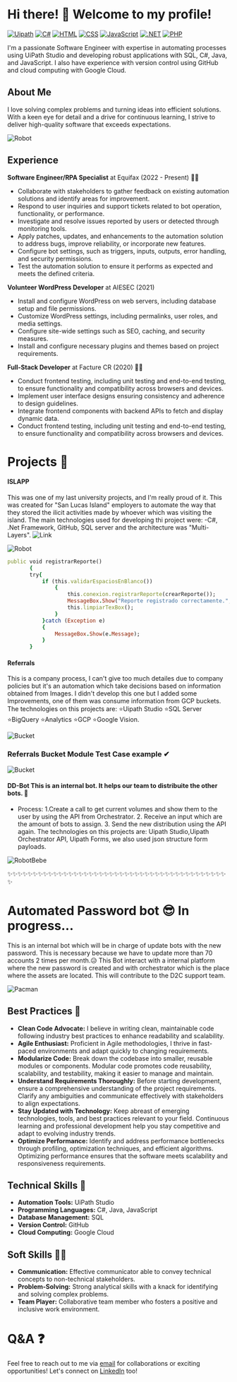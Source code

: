# Hi there! 👋 Welcome to my profile!
[![Uipath](https://img.shields.io/badge/Uipath-orange?style=for-the-badge&logo=Uipath&logoColor=white&labelColor=101010)](https://docs.uipath.com/studio/standalone/2023.10/user-guide/introduction)
[![C#](https://img.shields.io/badge/csharp-5646ED?style=for-the-badge&logo=csharp&logoColor=white&labelColor=101010)](https://dotnet.microsoft.com/es-es/languages/csharp)
[![HTML](https://img.shields.io/badge/HTML-yellow?style=for-the-badge&logo=html5&logoColor=white&labelColor=101010)](https://developer.mozilla.org/es/docs/Web/HTML)
[![CSS](https://img.shields.io/badge/CSS-blue?style=for-the-badge&logo=css3&logoColor=white&labelColor=101010)](https://developer.mozilla.org/es/docs/Web/CSS)
[![JavaScript](https://img.shields.io/badge/JavaScript-yellow?style=for-the-badge&logo=javascript&logoColor=white&labelColor=101010)](https://developer.mozilla.org/es/docs/Web/JavaScript)
[![.NET](https://img.shields.io/badge/.net-5646ED?style=for-the-badge&logo=.net&logoColor=white&labelColor=101010)](https://developer.mozilla.org/es/docs/Web/JavaScript)
[![PHP](https://img.shields.io/badge/php-green?style=for-the-badge&logo=php&logoColor=white&labelColor=101010)](https://developer.mozilla.org/es/docs/Web/JavaScript)

I'm a passionate Software Engineer with expertise in automating processes using UiPath Studio and developing robust applications with SQL, C#, Java, and JavaScript. 
I also have experience with version control using GitHub and cloud computing with Google Cloud.
## About Me
I love solving complex problems and turning ideas into efficient solutions. 
With a keen eye for detail and a drive for continuous learning, 
I strive to deliver high-quality software that exceeds expectations.

![Robot](https://github.com/ramirezxc02/ramirezxc02/blob/main/image.jpg)

## Experience
 **Software Engineer/RPA Specialist** at Equifax (2022 - Present) 🐱‍💻
  - Collaborate with stakeholders to gather feedback on existing automation solutions and identify areas for improvement.
  - Respond to user inquiries and support tickets related to bot operation, functionality, or performance.
  - Investigate and resolve issues reported by users or detected through monitoring tools.
  - Apply patches, updates, and enhancements to the automation solution to address bugs, improve reliability, or incorporate new features.
  - Configure bot settings, such as triggers, inputs, outputs, error handling, and security permissions.
  - Test the automation solution to ensure it performs as expected and meets the defined criteria.

  **Volunteer WordPress Developer** at AIESEC  (2021)
  - Install and configure WordPress on web servers, including database setup and file permissions.
  - Customize WordPress settings, including permalinks, user roles, and media settings.
  - Configure site-wide settings such as SEO, caching, and security measures.
  - Install and configure necessary plugins and themes based on project requirements.

 **Full-Stack Developer** at Facture CR (2020) 🐱‍👤
  - Conduct frontend testing, including unit testing and end-to-end testing, to ensure functionality and compatibility across browsers and devices.
  - Implement user interface designs ensuring consistency and adherence to design guidelines.
  - Integrate frontend components with backend APIs to fetch and display dynamic data.
  - Conduct frontend testing, including unit testing and end-to-end testing, to ensure functionality and compatibility across browsers and devices.
    
# Projects 🧨

 #### **ISLAPP** 
 This was one of my last university projects, and I'm really proud of it. This was created for "San Lucas Island" employers to automate the way that they stored the ilicit activities made by whoever which was visiting the island. The main technologies used for developing thi project were:
 -C#, .Net Framework, GitHub, SQL server and the architecture was "Multi-Layers". ![Link](https://github.com/ramirezxc02/ISLApp.git)
 
 ![Robot](https://github.com/ramirezxc02/ramirezxc02/blob/main/Interface_Islapp.png)

 ``` Ruby
public void registrarReporte()
        {
        try{
            if (this.validarEspaciosEnBlanco())
                {
                    this.conexion.registrarReporte(crearReporte());
                    MessageBox.Show("Reporte registrado correctamente.", "Proceso aplicado", MessageBoxButtons.OK, MessageBoxIcon.Information);
                    this.limpiarTexBox();
                }
            }catch (Exception e)
            {
                MessageBox.Show(e.Message);
            }
        }
```
#### **Referrals** 
This is a company process, I can't give too much detailes due to company policies but it's an automation which take decisions based on information obtained from Images. I didn't develop this one but I added some Improvements, one of them was consume information from GCP buckets. The technologies on this projects are:
⭐Uipath Studio
⭐SQL Server
⭐BigQuery
⭐Analytics
⭐GCP
⭐Google Vision.

 ![Bucket](https://github.com/ramirezxc02/ramirezxc02/blob/main/Bucket_Sequence.jpg)

 ### **Referrals Bucket Module Test Case example** ✔
 
 ![Bucket]( https://github.com/ramirezxc02/ramirezxc02/blob/main/GCS_Bucket_TestCase.jpg)


#### **DD-Bot** This is an internal bot. It helps our team to distribuite the other bots. 🤖
+ Process:
  1.Create a call to get current volumes and show them to the user by using the API from Orchestrator.
  2. Receive an input which are the amount of bots to assign.
  3. Send the new distribution using the API again. The technologies on this projects are: Uipath Studio,Uipath Orchestrator API, Uipath Forms, we also used json structure form payloads.
  
 ![RobotBebe](https://github.com/ramirezxc02/ramirezxc02/blob/main/polifolli-robot.gif)

 ✨✨✨✨✨✨✨✨✨✨✨✨✨✨✨✨✨✨✨✨✨✨✨✨✨✨✨✨✨✨✨✨✨✨✨✨✨✨✨✨✨✨✨✨
# **Automated Password bot** 😎 In progress...
   This is an internal bot which will be in charge of update bots with the new password. This is necessary because we have to update more than 70 accounts 2 times per month.😥
   This Bot interact with a internal platform where the new password is created and with orchestrator which is the place where the assets are located. This will contribute to the D2C support team.
   
   ![Pacman](https://github.com/ramirezxc02/ramirezxc02/blob/main/Pacman.gif)
   
## Best Practices 🎉
- **Clean Code Advocate:** I believe in writing clean, maintainable code following industry best practices to enhance readability and scalability.
- **Agile Enthusiast:** Proficient in Agile methodologies, I thrive in fast-paced environments and adapt quickly to changing requirements.
- **Modularize Code:** Break down the codebase into smaller, reusable modules or components. Modular code promotes code reusability, scalability, and testability, making it easier to manage and maintain.
- **Understand Requirements Thoroughly:** Before starting development, ensure a comprehensive understanding of the project requirements. Clarify any ambiguities and communicate effectively with stakeholders to align expectations.
- **Stay Updated with Technology:** Keep abreast of emerging technologies, tools, and best practices relevant to your field. Continuous learning and professional development help you stay competitive and adapt to evolving industry trends.
- **Optimize Performance:** Identify and address performance bottlenecks through profiling, optimization techniques, and efficient algorithms. Optimizing performance ensures that the software meets scalability and responsiveness requirements.

## Technical Skills 🎇
- **Automation Tools:** UiPath Studio
- **Programming Languages:** C#, Java, JavaScript
- **Database Management:** SQL
- **Version Control:** GitHub
- **Cloud Computing:** Google Cloud

## Soft Skills 🤝🏼
- **Communication:** Effective communicator able to convey technical concepts to non-technical stakeholders.
- **Problem-Solving:** Strong analytical skills with a knack for identifying and solving complex problems.
- **Team Player:** Collaborative team member who fosters a positive and inclusive work environment.

# Q&A ❓

Feel free to reach out to me via [email](henoly.ramirez@equifax.com) for collaborations or exciting opportunities! Let's connect on [LinkedIn](www.linkedin.com/in/henoly-ramírez-575745203) too!

